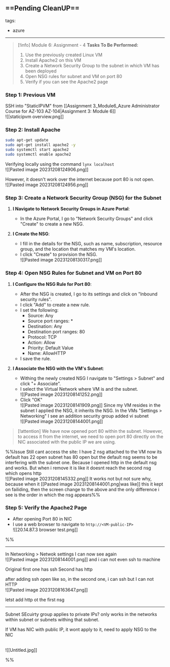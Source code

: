 ==Pending CleanUP==
---
tags:
  - azure
---
> [!info] Module 6: Assignment - 4
> **Tasks To Be Performed:** 
> 1. Use the previously created Linux VM 
> 2. Install Apache2 on this VM 
> 3. Create a Network Security Group to the subnet in which VM has been deployed 
> 4. Open NSG rules for subnet and VM on port 80 
> 5. Verify if you can see the Apache2 page

### Step 1: Previous VM

SSH into "StaticIPVM" from [[Assignment 3_Module6_Azure Administrator Course for AZ-103 AZ-104|Assignment 3: Module 6]]
<br>![[staticipvm overview.png]]
### Step 2: Install Apache

```bash
sudo apt-get update
sudo apt-get install apache2 -y
sudo systemctl start apache2
sudo systemctl enable apache2
```

Verifying locally using the command `lynx localhost`
<br>![[Pasted image 20231208124906.png]]

However, it doesn't work over the internet because port 80 is not open.
<br>![[Pasted image 20231208124956.png]]



### Step 3: Create a Network Security Group (NSG) for the Subnet

1. **I Navigate to Network Security Groups in Azure Portal**:
    
    - In the Azure Portal, I go to "Network Security Groups" and click "Create" to create a new NSG.
2. **I Create the NSG**:
    
    - I fill in the details for the NSG, such as name, subscription, resource group, and the location that matches my VM's location.
    - I click "Create" to provision the NSG.
      <br>![[Pasted image 20231208130317.png]]

### Step 4: Open NSG Rules for Subnet and VM on Port 80

1. **I Configure the NSG Rule for Port 80**:
    
    - After the NSG is created, I go to its settings and click on "Inbound security rules".
    - I click "Add" to create a new rule.
    - I set the following:
        - Source: Any
        - Source port ranges: *
        - Destination: Any
        - Destination port ranges: 80
        - Protocol: TCP
        - Action: Allow
        - Priority: Default Value
        - Name: AllowHTTP
    - I save the rule.
2. **I Associate the NSG with the VM's Subnet**:
    
    -  Withing the newly created NSG I navigate to "Settings > Subnet" and click "+ Associate".
    - I select the Virtual Network where VM is and the subnet.
      <br>![[Pasted image 20231208141252.png]]
    - Click "OK"
      <br>![[Pasted image 20231208141909.png]]
      Since my VM resides in the subnet I applied the NSG, it inherits the NSG. In the VMs "Settings > Networking" I see an addition security group added vi subnet
      <br>![[Pasted image 20231208144001.png]]
      

> [!attention]
> We have now opened port 80 within the subnet. However, to access it from the internet, we need to open port 80 directly on the NIC associated with the public IP we are using.


%%Issue Still cant access the site:
I have 2 nsg attached to the VM now
its default has 22 open
subnet has 80 open
but the default nsg seems to be interfering with the subnet one. Because I opened http in the default nsg and works. But when i remove it is like it doesnt reach the second nsg which opens http
<br>![[Pasted image 20231208145332.png]]
It works not but not sure why, because when it [[Pasted image 20231208144001.png|was like]] this it kept on failiding, then the screen change to the above and the only difference i see is the order in which the nsg appears%%

### Step 5: Verify the Apache2 Page
- After opening Port 80 in NIC
- I use a web browser to navigate to `http://<VM-public-IP>`
<br>![[20.14.87.3 browser test.png]]





%%

---

In Networking > Netwok settings
I can now see again
<br>![[Pasted image 20231208144001.png]]
and i can not even ssh to machine

Original first one has ssh
Second has http

after adding ssh open like so, in the second one, i can ssh but I can not HTTP
<br>![[Pasted image 20231208163647.png]]

letst add http ot the first nsg


---
Subnet SEcuirty group applies to private IPs?
only works in the networks within subnet or subnets withing that subnet.

If VM has NIC with public IP, it wont apply to it, need to apply NSG to the NIC

<br>![[Untitled.jpg]]

%%